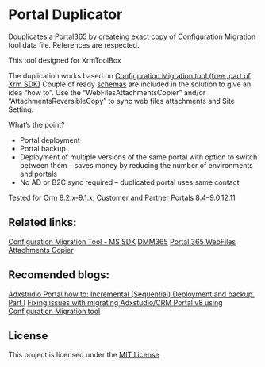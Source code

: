 # Portal Duplicator
Douplicates a Portal365 by createing exact copy of Configuration Migration tool data file. References are respected.

This tool designed for XrmToolBox

   The duplication works based on [Configuration Migration tool (free, part of Xrm SDK)](https://docs.microsoft.com/en-us/dynamics365/customer-engagement/admin/manage-configuration-data) 
Couple of ready [schemas](https://github.com/mkalinov/Portals365_PortalDuplicator/tree/master/PortalDuplicator/DataUtilitySchemas)
are included in the solution to give an idea “how to”.
       Use the “WebFilesAttachmentsCopier” and/or “AttachmentsReversibleCopy” to sync web files attachments and Site Setting.

What’s the point? 
-	Portal deployment
-	Portal backup
-	Deployment of multiple versions of the same portal with option to switch between them – saves money by  reducing the number of environments and portals 
-	No AD or B2C sync required – duplicated portal uses same contact 

Tested for Crm 8.2.x-9.1.x, Customer and Partner Portals 8.4–9.0.12.11


## Related links:

[Configuration Migration Tool - MS SDK](https://docs.microsoft.com/en-us/dynamics365/customer-engagement/admin/manage-configuration-data)
[DMM365]( https://github.com/mkalinov/DMM365)
[Portal 365 WebFiles Attachments Copier](https://github.com/mkalinov/Portal365_WebFilesAttachmentsCopier)

## Recomended blogs:

[Adxstudio Portal how to: Incremental (Sequential) Deployment and backup. Part I](https://crmfield.blogspot.com/2016/01/adxstudio-portal-how-to-incremental.html)
[Fixing issues with migrating Adxstudio/CRM Portal v8 using Configuration Migration tool](https://bernado-nguyen-hoan.com/2017/09/26/fixing-issues-with-migrating-adxstudiocrm-portal-v8-using-configuration-migration-tool/)

## License

This project is licensed under the [MIT License](https://opensource.org/licenses/MIT) 

